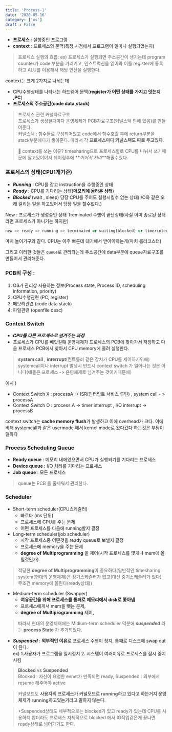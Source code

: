 ```yaml
---
title: 'Process-1'
date: '2020-05-16'
category: ['os']
draft : False
---
```



* **프로세스** : 실행중인 프로그램
* **context** : 프로세스의 문맥(특정 시점에서 프로그램이 얼마나 실행되었는지)

> 프로세스 실행의 흐름:
> ex) 프로세스가 실행되면 주소공간이 생기는데  program counter가 code 부분을 가리키고, 인스트럭션을 읽어와 이를 register에 등록하고 ALU를 이용해서 해당 연산을 실행한다.


context는 크게 2가지로 나뉘는데

* CPU수행상태를 나타내는 하드웨어 문맥(**register가 어떤 상태를 가지고 잇는지 ,PC**)
* **프로세스의 주소공간(code data,stack)**


> 프로세스 관련 커널자료구조    
> 프로세스가 생성될때마다 운영체제가 PCB자료구조(커널스택 안에 있음)를 만들어준다.  
커널스택 : 함수들로 구성되어있고 code에서 함수호출 후에 return부분을 stack부분에다가 쌓아준다. 따라서 각 **프로세스마다 커널스택도 따로 두고있다**.

>📍 context를 쓰는 이유?
timesharing으로 프로세스별로 CPU를 나눠서 쓰기때문에 알고있어야지 쉐어링후에 **_이어서 처리_**해줄수있다.


### 프로세스의 상태(CPU1개기준)

* **_Running_** : CPU를 잡고 instruction을 수행중인 상태
* **_Ready_** : CPU를 기다리는 상태(**메모리에 올라온 상태**)
* **_Blocked_** (wait , sleep) 당장 CPU를 주어도 실행시킬수 없는 상태(I/O와 같은 오래 걸리는 일을 하고있어서 당장 일을 할수없다.)

New : 프로세스가 생성중인 상태
Treminated 수행이 끝난상태(사실 이미 종료된 상태라면 프로세스가 아니기는 하지만)

```python
new => ready => running => terminated or waiting(blocked) or timerinterrupt(ready)                         
```
마치 놀이기구와 같다. CPU는 아주 빠른데 대기해서 받아야하는게(마치 롤러코스터)

그리고 이러한 것들은 `queue`로 관리되는데 주소공간에 data부분에 queue자료구조를 만들어서 관리해준다.


### PCB의 구성 :

1. OS가 관리상 사용하는 정보(Process state, Process ID, scheduling information, priority)
2. CPU수행관련 (PC, register)
3. 메모리관련 (code data stack)
4. 파일관련 (openfile desc)


### Context Switch 
- **_CPU를 다른 프로세스로 넘겨주는 과정_**
- 프로세스가 CPU를 빼앗길떄 운영체제가 프로세스의 PCB에 찾아가서 저장하고 다음 프로세스 PCB에서 찾아서 CPU memory에 올려 실행한다.

>**system call** , **interrupt**(컨트롤러 같은 장치가 CPU를 제어하기위해)
systemcall이나 interrupt 발생시 반드시 context switch 가 일어나는 것은 아니다(얘들은 프로세스 -> 운영체제로 넘겨주는 것이기때문에)

예시 ) 

* Context Switch X : processA -> ISR(인터럽트 서비스 루틴) , system call - > processA 
* Context Switch O : process A -> timer interrupt , I/O interrupt -> processB


context switch는 **cache memory flush**가 발생하고 이에 overhead가 크다.
이에비해 systemcall과 같은 usermode 에서 kernel mode로 왔다갔다 하는것은 부담이 덜하다


### Process Scheduling Queue
* **Ready queue** : 메모리 내에있으면서 CPU가 실행되기를 기다리는 프로세스
* **Device queue** : I/O 처리를 기다리는 프로세스
* **Job queue** : 모든 프로세스

>queue는 PCB 를 줄세워서 관리한다.

### Scheduler

* Short-term scheduler(CPU스케쥴러)
  - 빠르다 (ms 단위)
  - 프로세스에 CPU를 주는 문제
  - 어떤 프로세스를 다음에 running할지 결정
* Long-term scheduler(job scheduler)
  - 시작 프로세스중 어떤것을 ready queue로 보낼지 결정
  - 프로세스에 memory을 주는 문제
  - **degree of Multiprogramming** 을 제어(시작 프로세스를 몇개나 mem에 올릴것인가)

> 적당한 **degree of Multiprogramming**이 중요하다(일반적인 timesharing system(현대의 운영체제)은 장기스케줄러가 없고(대신 중기스케줄러가 있다) 무조건 memory에 올린다(ready상태))

* Medium-term scheduler (Swapper)
  - **여유공간을 위해 프로세스를 통째로 메모리에서 disk로 쫓아냄**
  - 프로세스에게서 mem을 뺏는 문제,
  - **degree of Multiprogramming** 제어,

>따라서 현대의 운영체제에는 Midium-term scheduler 덕분에 **_suspended_** 라는 **process State** 가 추가되었다.

* **_Suspended_** : **외부적인 이유**로 프로세스 수행이 정지, 통째로 디스크에 swap out이 된다.   
ex) 1.사용자가 프로그램을 일시정지  2. 시스템이 여러이유로 프로세스를 잠시 중지시킴

>**Blocked** vs **Suspended**   
>Blocked : 자신이 요청한 evnet가 만족되면 ready,
>Suspended : 외부에서 resume 해주어야 active 

> 커널모드도 **사용자의 프로세스가 커널모드로 running하고 있다고 하는거지 운영체제가 running하고있는거라고 말하지 않는다**.

> +Suspended상태도 세부적으로는 blocked가 있고 ready가 있는데 CPU를 사용하지 않더라도 프로세스 자체적으로 blocked 에서 IO작업같은게 끝나면 ready상태로 넘어가기도 한다.

